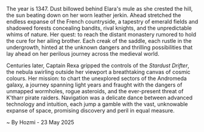 
The year is 1347.  Dust billowed behind Elara's mule as she crested the hill, the sun beating down on her worn leather jerkin.  Ahead stretched the endless expanse of the French countryside, a tapestry of emerald fields and shadowed forests concealing bandits, rival knights, and the unpredictable whims of nature.  Her quest: to reach the distant monastery rumored to hold the cure for her ailing brother. Each creak of the saddle, each rustle in the undergrowth, hinted at the unknown dangers and thrilling possibilities that lay ahead on her perilous journey across the medieval world.

Centuries later, Captain Rexa gripped the controls of the *Stardust Drifter*, the nebula swirling outside her viewport a breathtaking canvas of cosmic colours.  Her mission: to chart the unexplored sectors of the Andromeda galaxy, a journey spanning light years and fraught with the dangers of unmapped wormholes, rogue asteroids, and the ever-present threat of K'tharr pirate raiders.  Navigation was a delicate dance between advanced technology and intuition, each jump a gamble with the vast, unknowable expanse of space, promising discovery and peril in equal measure.

~ By Hozmi - 23 May 2025
